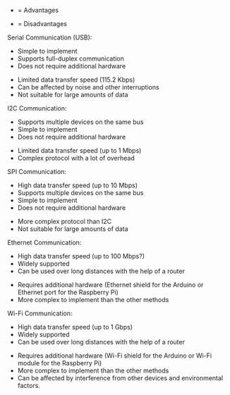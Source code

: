 + = Advantages
- = Disadvantages

Serial Communication (USB):
+ Simple to implement
+ Supports full-duplex communication
+ Does not require additional hardware
- Limited data transfer speed (115.2 Kbps)
- Can be affected by noise and other interruptions
- Not suitable for large amounts of data

I2C Communication:
+ Supports multiple devices on the same bus
+ Simple to implement
+ Does not require additional hardware
- Limited data transfer speed (up to 1 Mbps)
- Complex protocol with a lot of overhead

SPI Communication:
+ High data transfer speed (up to 10 Mbps)
+ Supports multiple devices on the same bus
+ Simple to implement
+ Does not require additional hardware
- More complex protocol than I2C
- Not suitable for large amounts of data

Ethernet Communication:
+ High data transfer speed (up to 100 Mbps?)
+ Widely supported
+ Can be used over long distances with the help of a router
- Requires additional hardware (Ethernet shield for the Arduino or Ethernet port for the Raspberry Pi)
- More complex to implement than the other methods

Wi-Fi Communication:
+ High data transfer speed (up to 1 Gbps)
+ Widely supported
+ Can be used over long distances with the help of a router
- Requires additional hardware (Wi-Fi shield for the Arduino or Wi-Fi module for the Raspberry Pi)
- More complex to implement than the other methods
- Can be affected by interference from other devices and environmental factors.
